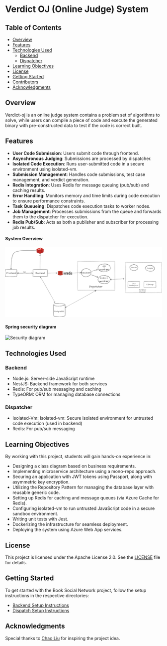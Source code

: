 # Verdict OJ (Online Judge) System

## Table of Contents

- [Overview](#overview)
- [Features](#features)
- [Technologies Used](#technologies-used)
    - [Backend ](#backend-book-social-network)
    - [Dispatcher]()
- [Learning Objectives](#learning-objectives)
- [License](#license)
- [Getting Started](#getting-started)
- [Contributors](#contributors)
- [Acknowledgments](#acknowledgments)

## Overview

Verdict-oj is an online judge system contains a problem set of algorithms to solve, while users can compile a piece of code and execute the generated binary with pre-constructed data to test if the code is correct built.

## Features

- **User Code Submission**: Users submit code through frontend.
- **Asynchronous Judging**: Submissions are processed by dispatcher.
- **Isolated Code Execution**: Runs user-submitted code in a secure environment using isolated-vm.
- **Submission Management**: Handles code submissions, test case management, and verdict generation.
- **Redis Integration**: Uses Redis for message queuing (pub/sub) and caching results.
- **Error Handling**: Monitors memory and time limits during code execution to ensure performance constraints.
- **Task Queueing**: Dispatches code execution tasks to worker nodes.
- **Job Management**: Processes submissions from the queue and forwards them to the dispatcher for execution.
- **Redis Pub/Sub**: Acts as both a publisher and subscriber for processing job results.

#### System Overview
![Class diagram](image/Dispatch.png)

#### Spring security diagram
![Security diagram](image/Database-vippro.png)

## Technologies Used

### Backend

- Node.js: Server-side JavaScript runtime
- NestJS: Backend framework for both services
- Redis: For pub/sub messaging and caching
- TypeORM: ORM for managing database connections

### Dispatcher 

- Isolated-Vm: Isolated-vm: Secure isolated environment for untrusted code execution (used in backend)
- Redis: For pub/sub messaging

## Learning Objectives

By working with this project, students will gain hands-on experience in:

- Designing a class diagram based on business requirements.
- Implementing microservice architecture using a mono-repo approach.
- Securing an application with JWT tokens using Passport, along with asymmetric key encryption.
- Utilizing the Repository Pattern for managing the database layer with reusable generic code.
- Setting up Redis for caching and message queues (via Azure Cache for Redis).
- Configuring isolated-vm to run untrusted JavaScript code in a secure sandbox environment.
- Writing unit tests with Jest.
- Dockerizing the infrastructure for seamless deployment.
- Deploying the system using Azure Web App services.

## License

This project is licensed under the Apache License 2.0. See the [LICENSE](LICENSE) file for details.

## Getting Started

To get started with the Book Social Network project, follow the setup instructions in the respective directories:

- [Backend Setup Instructions](/backend/README.md)
- [Dispatch Setup Instructions](/dispatch/README.md)

## Acknowledgments

Special thanks to [Chao Liu](https://github.com/liupangzi) for inspiring the project idea.

